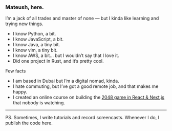 ### Mateush, here.

I’m a jack of all trades and master of none — but I kinda like learning and trying new things.

* I know Python, a bit.
* I know JavaScript, a bit.
* I know Java, a tiny bit.
* I know vim, a tiny bit.
* I know AWS, a bit... but I wouldn’t say that I love it.
* Did one project in Rust, and it’s pretty cool. 

Few facts
* I am based in Dubai but I’m a digital nomad, kinda.
* I hate commuting, but I’ve got a good remote job, and that makes me happy.
* I created an online course on building the [2048 game in React & Next.js](https://www.mateu.sh/learn-nextjs/) that nobody is watching.

----
PS. Sometimes, I write tutorials and record screencasts. Whenever I do, I publish the code here.
